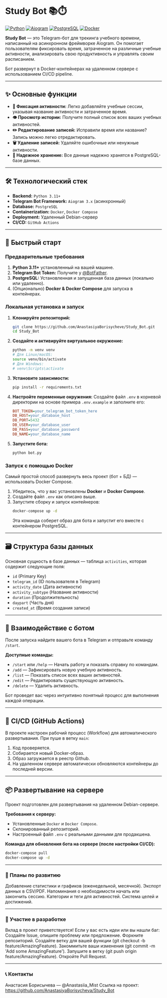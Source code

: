 # Study Bot 📚⏱️

[![Python](https://img.shields.io/badge/Python-3.11%2B-blue)](https://www.python.org/)
[![Aiogram](https://img.shields.io/badge/Aiogram-3.x-blue)](https://docs.aiogram.dev/)
[![PostgreSQL](https://img.shields.io/badge/PostgreSQL-Database-blue)](https://www.postgresql.org/)
[![Docker](https://img.shields.io/badge/Docker-Containerized-blue)](https://www.docker.com/)

**Study Bot** — это Telegram-бот для трекинга учебного времени, написанный на асинхронном фреймворке Aiogram. Он помогает пользователям фиксировать время, затраченное на различные учебные активности, анализировать свою продуктивность и управлять своим расписанием.

Бот развернут в Docker-контейнерах на удаленном сервере с использованием CI/CD pipeline.

---

## ✨ Основные функции

*   **📝 Фиксация активности:** Легко добавляйте учебные сессии, указывая название активности и затраченное время.
*   **👁️ Просмотр истории:** Получите полный список всех ваших учебных активностей.
*   **✏️ Редактирование записей:** Исправили время или название? Запись можно легко отредактировать.
*   **🗑️ Удаление записей:** Удаляйте ошибочные или ненужные активности.
*   **💾 Надежное хранение:** Все данные надежно хранятся в PostgreSQL-базе данных.

---

## 🛠️ Технологический стек

*   **Backend:** `Python 3.11+`
*   **Telegram Bot Framework:** `Aiogram 3.x` (асинхронный)
*   **Database:** `PostgreSQL`
*   **Containerization:** `Docker`, `Docker Compose`
*   **Deployment:** Удаленный Debian-сервер
*   **CI/CD:** `GitHub Actions`

---

## 🚀 Быстрый старт

### Предварительные требования

1.  **Python 3.11+** установленный на вашей машине.
2.  **Telegram Bot Token:** Получите у [@BotFather](https://t.me/BotFather).
3.  **PostgreSQL:** Установленная и запущенная база данных (локально или удаленно).
4.  (Опционально) **Docker & Docker Compose** для запуска в контейнерах.

### Локальная установка и запуск

1.  **Клонируйте репозиторий:**
    ```bash
    git clone https://github.com/AnastasiyaBorisycheve/Study_Bot.git
    cd Study_Bot
    ```

2.  **Создайте и активируйте виртуальное окружение:**
    ```bash
    python -m venv venv
    # Для Linux/macOS:
    source venv/bin/activate
    # Для Windows:
    # venv\Scripts\activate
    ```

3.  **Установите зависимости:**
    ```bash
    pip install -r requirements.txt
    ```

4.  **Настройте переменные окружения:**
    Создайте файл `.env` в корневой директории на основе примера `.env.example` и заполните его:
    ```ini
    BOT_TOKEN=your_telegram_bot_token_here
    DB_HOST=your_database_host
    DB_PORT=5432
    DB_USER=your_database_user
    DB_PASS=your_database_password
    DB_NAME=your_database_name
    ```

5.  **Запустите бота:**
    ```bash
    python bot.py
    ```

### Запуск с помощью Docker

Самый простой способ развернуть весь проект (бот + БД) — использовать Docker Compose.

1.  Убедитесь, что у вас установлены **Docker** и **Docker Compose**.
2.  Создайте файл `.env` как описано выше.
3.  Запустите сборку и запуск контейнеров:
    ```bash
    docker-compose up -d
    ```
    Эта команда соберет образ для бота и запустит его вместе с контейнером PostgreSQL.

---

## 🗃️ Структура базы данных

Основная сущность в базе данных — таблица `activities`, которая содержит следующие поля:
*   `id` (Primary Key)
*   `telegram_id` (ID пользователя в Telegram)
*   `activity_date` (Дата активности)
*   `activity_subtype` (Название активности)
*   `duration` (Продолжительность)
*   `daypart` (Часть дня)
*   `created_at` (Время создания записи)

---

## 🤖 Взаимодействие с ботом

После запуска найдите вашего бота в Telegram и отправьте команду `/start`.

**Доступные команды:**
*   `/start` или `/help` — Начать работу и показать справку по командам.
*   `/add` — Зафиксировать новую учебную активность.
*   `/list` — Показать список всех ваших активностей.
*   `/edit` — Редактировать существующую активность.
*   `/delete` — Удалить активность.

Бот проведет вас через интуитивно понятный процесс для выполнения каждой операции.

---

## 🔧 CI/CD (GitHub Actions)

В проекте настроен рабочий процесс (Workflow) для автоматического развертывания.
При пуше в ветку `main`:
1.  Код проверяется.
2.  Собирается новый Docker-образ.
3.  Образ загружается в реестр Github.
4.  На удаленном сервере автоматически обновляются контейнеры до последней версии.

---

## 📦 Развертывание на сервере

Проект подготовлен для развертывания на удаленном Debian-сервере.

**Требования к серверу:**
*   Установленные `Docker` и `Docker Compose`.
*   Склонированный репозиторий.
*   Настроенный файл `.env` с реальными данными для продакшена.

**Команда для обновления бота на сервере (после настройки CI/CD):**
```bash
docker-compose pull
docker-compose up -d
```

---

### 🎯 Планы по развитию

  Добавление статистики и графиков (еженедельной, месячной).
  Экспорт данных в CSV/PDF.
  Напоминания о необходимости начать или закончить сессию.
  Категории и теги для активностей.
  Система целей и достижений.

---

### 🤝 Участие в разработке
  Вклад в проект приветствуется! Если у вас есть идеи или вы нашли баг:
  Создайте Issue, опишите проблему или предложение.
  Форкните репозиторий.
  Создайте ветку для вашей функции (git checkout -b feature/AmazingFeature).
  Закоммитьте ваши изменения (git commit -m 'Add some AmazingFeature').
  Запушите в ветку (git push origin feature/AmazingFeature).
  Откройте Pull Request.

---

### 📞 Контакты
Анастасия Борисычева — @Anastasiia_Mist
Ссылка на проект: https://github.com/AnastasiyaBorisycheva/Study_Bot